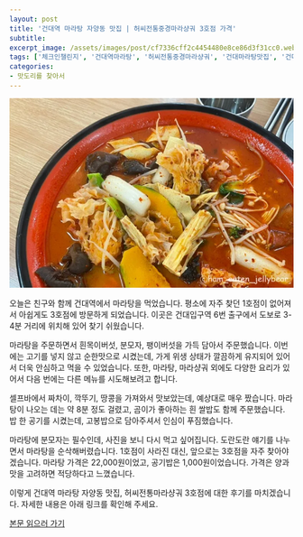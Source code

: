 ```yaml
---
layout: post
title: '건대역 마라탕 자양동 맛집 | 허씨전통중경마라샹궈 3호점 가격'
subtitle: 
excerpt_image: /assets/images/post/cf7336cff2c4454480e8ce86d3f31cc0.webp
tags: ['체크인챌린지', '건대역마라탕', '허씨전통중경마라샹궈', '건대마라탕맛집', '건대마라탕가격', '자양동마라탕', '자양동맛집', '서이추환영']
categories: 
- 맛도리를 찾아서
---
```


![메인 이미지](/assets/images/post/cf7336cff2c4454480e8ce86d3f31cc0.webp)

오늘은 친구와 함께 건대역에서 마라탕을 먹었습니다. 평소에 자주 찾던 1호점이 없어져서 아쉽게도 3호점에 방문하게 되었습니다. 이곳은 건대입구역 6번 출구에서 도보로 3-4분 거리에 위치해 있어 찾기 쉬웠습니다. 

마라탕을 주문하면서 흰목이버섯, 분모자, 팽이버섯을 가득 담아서 주문했습니다. 이번에는 고기를 넣지 않고 순한맛으로 시켰는데, 가게 위생 상태가 깔끔하게 유지되어 있어서 더욱 안심하고 먹을 수 있었습니다. 또한, 마라탕, 마라샹궈 외에도 다양한 요리가 있어서 다음 번에는 다른 메뉴를 시도해보려고 합니다.

셀프바에서 짜차이, 깍뚜기, 땅콩을 가져와서 맛보았는데, 예상대로 매우 짰습니다. 마라탕이 나오는 데는 약 8분 정도 걸렸고, 곰이가 좋아하는 흰 쌀밥도 함께 주문했습니다. 밥 한 공기를 시켰는데, 고봉밥으로 담아주셔서 인심이 푸짐했습니다. 

마라탕에 분모자는 필수인데, 사진을 보니 다시 먹고 싶어집니다. 도란도란 얘기를 나누면서 마라탕을 순삭해버렸습니다. 1호점이 사라진 대신, 앞으로는 3호점을 자주 찾아야겠습니다. 마라탕 가격은 22,000원이었고, 공기밥은 1,000원이었습니다. 가격은 양과 맛을 고려하면 적당하다고 느꼈습니다. 

이렇게 건대역 마라탕 자양동 맛집, 허씨전통마라샹궈 3호점에 대한 후기를 마치겠습니다. 자세한 내용은 아래 링크를 확인해 주세요.

[본문 읽으러 가기](https://m.blog.naver.com/ham_eaten_jellybear/223219792439)

